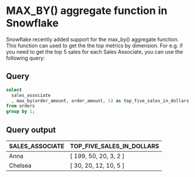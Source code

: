 # MAX_BY() aggregate function in Snowflake
Snowflake recently added support for the max_by() aggregate function. This function can used to get the the top metrics by dimension. For e.g. if you need to get the top 5 sales for each Sales Associate, you can use the following query:

## Query

```sql
select 
  sales_associate
  , max_by(order_amount, order_amount, 5) as top_five_sales_in_dollars
from orders
group by 1;
```

## Query output

| SALES_ASSOCIATE | TOP_FIVE_SALES_IN_DOLLARS       |
|-----------------|---------------------------------|
| Anna            | [   199,   50,   20,   3,   2 ] |
| Chelsea         | [   30,   20,   12,   10,   5 ] |
